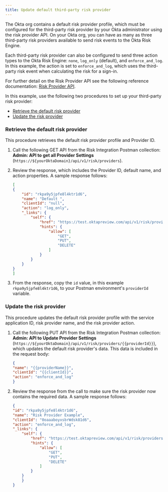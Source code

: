 ```yaml
---
title: Update default third-party risk provider
---
```


The Okta org contains a default risk provider profile, which must be configured for the third-party risk provider by your Okta administrator using the risk provider API. On your Okta org, you can have as many as three third-party risk providers available to send risk events to the Okta Risk Engine.

Each third-party risk provider can also be configured to send three action types to the Okta Risk Engine: `none`, `log_only` (default), and `enforce_and_log`. In this example, the action is set to `enforce_and_log`, which uses the third-party risk event when calculating the risk for a sign-in.

For further detail on the Risk Provider API see the following reference documentation: [Risk Provider API](/docs/reference/api/risk-providers).

In this example, use the following two procedures to set up your third-party risk provider:
- [Retrieve the default risk provider](/docs/guides/third-party-risk-integration/update-default-provider/#retrieve-the-default-risk-provider)
- [Update the risk provider ](/docs/guides/third-party-risk-integration/update-default-provider/#update-the-risk-provider)

### Retrieve the default risk provider
This procedure retrieves the default risk provider profile and Provider ID.

1. Call the following GET API from the Risk Integration Postman collection: **Admin: API to get all Provider Settings** (`https://${yourOktaDomain}/api/v1/risk/providers`).

2. Review the response, which includes the Provider ID, default name, and action properties. A sample response follows:

    ```JSON
    [
    {
        "id": "rkpa9y5jpfe8l4ktr1d6",
        "name": "Default ",
        "clientId": "null",
        "action": "log_only",
        "_links": {
            "self": {
                "href": "https://test.oktapreview.com/api/v1/risk/providers/rkpa9y5jpfe8l4ktr1d6",
                "hints": {
                    "allow": [
                        "GET",
                        "PUT",
                        "DELETE"
                    ]
                }
            }
        }
    }
    ]
    ```
3. From the response, copy the `id` value, in this example `rkpa9y5jpfe8l4ktr1d6`, to your Postman environment's `providerId` variable.

### Update the risk provider
This procedure updates the default risk provider profile with the service application ID, risk provider name, and the risk provider action.

1. Call the following PUT API from the Risk Integration Postman collection: **Admin: API to Update Provider Settings** (`https://${yourOktaDomain}/api/v1/risk/providers/{{providerId}}`), which updates the default risk provider's data. This data is included in the request body:

    ```JSON
    {
    "name": "{{providerName}}",
    "clientId": "{{clientId}}",
    "action": "enforce_and_log"
    }
    ```

2. Review the response from the call to make sure the risk provider now contains the required data. A sample response follows:

    ```JSON
    {
    "id": "rkpa9y5jpfe8l4ktr1d6",
    "name": "Risk Provider Example",
    "clientId": "0oaaaboyxsbrWdsk81d6",
    "action": "enforce_and_log",
    "_links": {
        "self": {
            "href": "https://test.oktapreview.com/api/v1/risk/providers/rkpa9y5jpfe8l4ktr1d6",
            "hints": {
                "allow": [
                    "GET",
                    "PUT",
                    "DELETE"
                ]
            }
        }
        }
    }
    ```

<NextSectionLink/>
